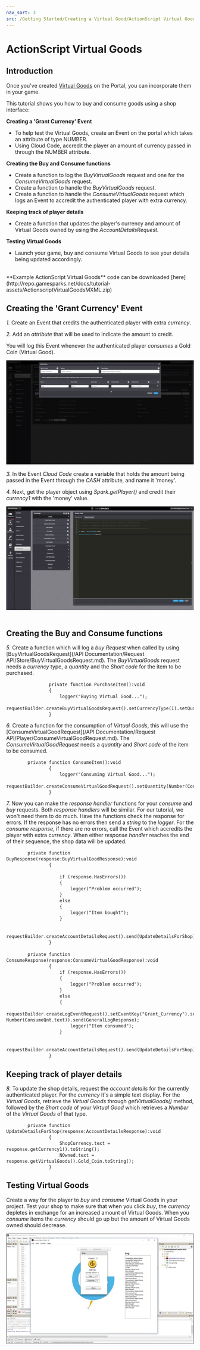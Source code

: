 ```yaml
---
nav_sort: 3
src: /Getting Started/Creating a Virtual Good/ActionScript Virtual Goods.md
---
```


# ActionScript Virtual Goods

## Introduction

Once you've created [Virtual Goods](./README.md) on the Portal, you can incorporate them in your game.

This tutorial shows you how to buy and consume goods using a shop interface:

**Creating a 'Grant Currency' Event**

  * To help test the Virtual Goods, create an Event on the portal which takes an attribute of type NUMBER.
  * Using Cloud Code, accredit the player an amount of currency passed in through the NUMBER attribute.

**Creating the Buy and Consume functions**

  * Create a function to log the *BuyVirtualGoods* request and one for the *ConsumeVirtualGoods* request.
  * Create a function to handle the *BuyVirtualGoods* request.
  * Create a function to handle the *ConsumeVirtualGoods* request which logs an Event to accredit the authenticated player with extra currency.

**Keeping track of player details**

  * Create a function that updates the player's currency and amount of Virtual Goods owned by using the *AccountDetailsRequest*.

**Testing Virtual Goods**

  * Launch your game, buy and consume Virtual Goods to see your details being updated accordingly.

</br>
**Example ActionScript Virtual Goods** code can be downloaded [here](http://repo.gamesparks.net/docs/tutorial-assets/ActionscriptVirtualGoodsMXML.zip)

## Creating the 'Grant Currency' Event

*1.* Create an Event that credits the authenticated player with extra *currency*.

*2.* Add an *attribute* that will be used to indicate the amount to credit.

You will log this Event whenever the authenticated player *consumes* a Gold Coin (Virtual Good).

![l](img/AS/1.png)

*3.* In the Event *Cloud Code* create a variable that holds the amount being passed in the Event through the *CASH* attribute, and name it 'money'.

*4.* Next, get the player object using *Spark.getPlayer()* and credit their *currency1* with the 'money' value.

![l](img/AS/2.png)
 

## Creating the Buy and Consume functions

*5.* Create a function which will log a *buy Request* when called by using [BuyVirtualGoodsRequest](/API Documentation/Request API/Store/BuyVirtualGoodsRequest.md). The *BuyVirtualGoods* request needs a *currency* type, a *quantity* and the *Short code* for the item to be purchased.


```
    			private function PurchaseItem():void
    			{
    				logger("Buying Virtual Good...");
    				requestBuilder.createBuyVirtualGoodsRequest().setCurrencyType(1).setQuantity(Number(BuyQnt.text)).setShortCode("Gold_Coin").send(BuyResponse);
    			}
```

*6.* Create a function for the consumption of *Virtual Goods*, this will use the [ConsumeVirtualGoodRequest](/API Documentation/Request API/Player/ConsumeVirtualGoodRequest.md). The *ConsumeVirtualGoodRequest* needs a *quantity* and *Short code* of the item to be consumed.

```
    	private function ConsumeItem():void
    			{
    				logger("Consuming Virtual Good...");
    				requestBuilder.createConsumeVirtualGoodRequest().setQuantity(Number(ConsumeQnt.text)).setShortCode("Gold_Coin").send(ConsumeResponse);
    			}
```

*7.* Now you can make the *response* *handler* functions for your *consume* and *buy* requests. Both *response handlers* will be similar. For our tutorial, we won't need them to do much. Have the functions check the response for errors. If the response has no errors then send a *string* to the *logger*. For the *consume* *response*, if there are no errors, call the Event which accredits the player with extra *currency*. When either *response handler* reaches the end of their sequence, the shop data will be updated.

```
    	private function BuyResponse(response:BuyVirtualGoodResponse):void
    			{

    				if (response.HasErrors())
    				{
    					logger("Problem occurred");
    				}
    				else
    				{
    					logger("Item bought");
    				}

    				requestBuilder.createAccountDetailsRequest().send(UpdateDetailsForShop);
    			}

    	private function ConsumeResponse(response:ConsumeVirtualGoodResponse):void
    			{
    				if (response.HasErrors())
    				{
    					logger("Problem occurred");
    				}
    				else
    				{
    					requestBuilder.createLogEventRequest().setEventKey("Grant_Currency").setNumberEventAttribute("CASH", Number(ConsumeQnt.text)).send(GeneralLogResponse);
    					logger("Item consumed");
    				}

    				requestBuilder.createAccountDetailsRequest().send(UpdateDetailsForShop);
    			}
```

## Keeping track of player details

*8.* To update the shop details, request the *account* *details* for the currently authenticated player. For the *currency* it's a simple text display. For the *Virtual* *Goods,* retrieve the *Virtual Goods* through *getVirtualGoods()* method, followed by the *Short code* of your *Virtual Good* which retrieves a *Number* of the *Virtual Goods* of that type.

```
    	private function UpdateDetailsForShop(response:AccountDetailsResponse):void
    			{
    				ShopCurrency.text = response.getCurrency1().toString();
    				NOwned.text = response.getVirtualGoods().Gold_Coin.toString();
    			}
```

## Testing Virtual Goods

Create a way for the player to *buy* and *consume* Virtual Goods in your project. Test your shop to make sure that when you click *buy*, the *currency* depletes in exchange for an increased amount of Virtual Goods. When you *consume* items the *currency* should go up but the amount of Virtual Goods owned should decrease.

![l](img/AS/3.jpg)
